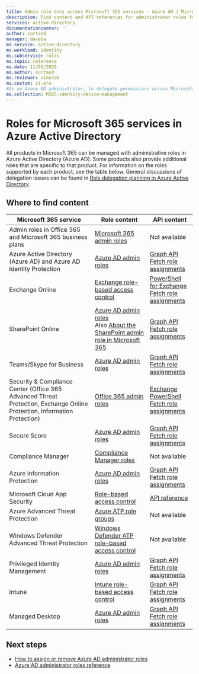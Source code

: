 ```yaml
---
title: Admin role docs across Microsoft 365 services - Azure AD | Microsoft Docs
description: Find content and API references for administrator roles for Microsoft 365 services in Azure Active Directory
services: active-directory
documentationcenter: ''
author: curtand
manager: daveba
ms.service: active-directory
ms.workload: identity
ms.subservice: roles
ms.topic: reference
ms.date: 11/05/2020
ms.author: curtand
ms.reviewer: vincesm
ms.custom: it-pro
#As an Azure AD administrator, to delegate permissions across Microsoft 365 services quickly and accurately I want to know where the content is for admin roles.
ms.collection: M365-identity-device-management
---
```


# Roles for Microsoft 365 services in Azure Active Directory

All products in Microsoft 365 can be managed with administrative roles in Azure Active Directory (Azure AD). Some products also provide additional roles that are specific to that product. For information on the roles supported by each product, see the table below. General discussions of delegation issues can be found in [Role delegation planning in Azure Active Directory](concept-delegation.md).

## Where to find content

Microsoft 365 service | Role content | API content
---------------------- | ------------------ | -----------------
Admin roles in Office 365 and Microsoft 365 business plans | [Microsoft 365 admin roles](/office365/admin/add-users/about-admin-roles?view=o365-worldwide) | Not available
Azure Active Directory (Azure AD) and Azure AD Identity Protection| [Azure AD admin roles](permissions-reference.md) | [Graph API](/graph/api/overview?view=graph-rest-1.0)<br>[Fetch role assignments](/graph/api/directoryrole-list?view=graph-rest-1.0)
Exchange Online| [Exchange role-based access control](/exchange/understanding-role-based-access-control-exchange-2013-help) |  [PowerShell for Exchange](/powershell/module/exchange/role-based-access-control/add-managementroleentry?view=exchange-ps)<br>[Fetch role assignments](/powershell/module/exchange/role-based-access-control/get-rolegroup?view=exchange-ps)
SharePoint Online | [Azure AD admin roles](permissions-reference.md)<br>Also [About the SharePoint admin role in Microsoft 365](/sharepoint/sharepoint-admin-role) | [Graph API](/graph/api/overview?view=graph-rest-1.0)<br>[Fetch role assignments](/graph/api/directoryrole-list?view=graph-rest-1.0)
Teams/Skype for Business | [Azure AD admin roles](permissions-reference.md) | [Graph API](/graph/api/overview?view=graph-rest-1.0)<br>[Fetch role assignments](/graph/api/directoryrole-list?view=graph-rest-1.0)
Security & Compliance Center (Office 365 Advanced Threat Protection, Exchange Online Protection, Information Protection) | [Office 365 admin roles](/office365/SecurityCompliance/permissions-in-the-security-and-compliance-center) | [Exchange PowerShell](/powershell/module/exchange/role-based-access-control/add-managementroleentry?view=exchange-ps)<br>[Fetch role assignments](/powershell/module/exchange/role-based-access-control/get-rolegroup?view=exchange-ps)
Secure Score | [Azure AD admin roles](permissions-reference.md) | [Graph API](/graph/api/overview?view=graph-rest-1.0)<br>[Fetch role assignments](/graph/api/directoryrole-list?view=graph-rest-1.0)
Compliance Manager | [Compliance Manager roles](/office365/securitycompliance/meet-data-protection-and-regulatory-reqs-using-microsoft-cloud#permissions-and-role-based-access-control) | Not available
Azure Information Protection | [Azure AD admin roles](permissions-reference.md) | [Graph API](/graph/api/overview?view=graph-rest-1.0)<br>[Fetch role assignments](/graph/api/directoryrole-list?view=graph-rest-1.0)
Microsoft Cloud App Security | [Role-based access control](/cloud-app-security/manage-admins) | [API reference](/cloud-app-security/api-tokens) 
Azure Advanced Threat Protection | [Azure ATP role groups](/azure-advanced-threat-protection/atp-role-groups) | Not available
Windows Defender Advanced Threat Protection | [Windows Defender ATP role-based access control](/windows/security/threat-protection/windows-defender-atp/rbac-windows-defender-advanced-threat-protection) | Not available
Privileged Identity Management | [Azure AD admin roles](permissions-reference.md) | [Graph API](/graph/api/overview?view=graph-rest-1.0)<br>[Fetch role assignments](/graph/api/directoryrole-list?view=graph-rest-1.0)
Intune | [Intune role-based access control](/intune/role-based-access-control) | [Graph API](/graph/api/resources/intune-rbac-conceptual?view=graph-rest-beta)<br>[Fetch role assignments](/graph/api/intune-rbac-roledefinition-list?view=graph-rest-beta)
Managed Desktop | [Azure AD admin roles](permissions-reference.md) | [Graph API](/graph/api/overview?view=graph-rest-1.0)<br>[Fetch role assignments](/graph/api/directoryrole-list?view=graph-rest-1.0)

## Next steps

* [How to assign or remove Azure AD administrator roles](manage-roles-portal.md)
* [Azure AD administrator roles reference](permissions-reference.md)